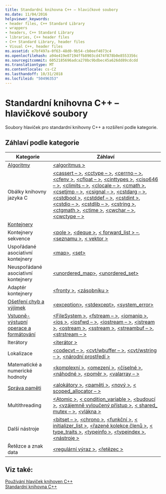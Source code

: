 ```yaml
---
title: Standardní knihovna C++ – hlavičkové soubory
ms.date: 11/04/2016
helpviewer_keywords:
- header files, C++ Standard Library
- wrappers
- headers, C++ Standard Library
- libraries, C++ header files
- C++ Standard Library, header files
- Visual C++, header files
ms.assetid: e7bf497a-0f63-48d0-9b54-cb0eef4073c4
ms.openlocfilehash: a94e419e07194ffb8903cd474f878b0e8553356c
ms.sourcegitcommit: 6052185696adca270bc9bdbec45a626dd89cdcdd
ms.translationtype: MT
ms.contentlocale: cs-CZ
ms.lasthandoff: 10/31/2018
ms.locfileid: "50496353"
---
```

# <a name="c-standard-library-header-files"></a>Standardní knihovna C++ – hlavičkové soubory

Soubory hlaviček pro standardní knihovny C++ a rozšíření podle kategorie.

## <a name="headers-by-category"></a>Záhlaví podle kategorie

|Kategorie|Záhlaví|
|-|-|
|[Algoritmy](../cpp/algorithms-modern-cpp.md)|[\<algoritmus >](../standard-library/algorithm.md)|
|Obálky knihovny jazyka C|[\<cassert – >](../standard-library/cassert.md), [ \<cctype – >](../standard-library/cctype.md), [ \<cerrno – >](../standard-library/cerrno.md), [ \<cfenv >](../standard-library/cfenv.md), [ \<cfloat – >](../standard-library/cfloat.md), [ \<cinttypes >](../standard-library/cinttypes.md), [ \<ciso646 – >](../standard-library/ciso646.md), [ \<climits – >](../standard-library/climits.md), [ \<clocale – >](../standard-library/clocale.md), [ \<cmath >](../standard-library/cmath.md), [ \<csetjmp – >](../standard-library/csetjmp.md), [ \<csignal – >](../standard-library/csignal.md), [ \<cstdarg – >](../standard-library/cstdarg.md), [ \<cstdbool >](../standard-library/cstdbool.md), [ \<cstddef – >](../standard-library/cstddef.md), [ \<cstdint >](../standard-library/cstdint.md), [ \<cstdio – >](../standard-library/cstdio.md), [ \<cstdlib – >](../standard-library/cstdlib.md), [ \<cstring >](../standard-library/cstring.md), [ \<ctgmath >](../standard-library/ctgmath.md), [ \<ctime >](../standard-library/ctime.md), [ \<cwchar – >](../standard-library/cwchar.md), [ \<cwctype – >](../standard-library/cwctype.md)|
|[Kontejnery](../cpp/containers-modern-cpp.md)||
|Kontejnery sekvence|[\<pole >](../standard-library/array.md), [ \<deque >](../standard-library/deque.md), [< forward_list > –](../standard-library/forward-list.md), [ \<seznamu >](../standard-library/list.md), [ \< vektor >](../standard-library/vector.md)|
|Uspořádané asociativní kontejnery| [\<map>](../standard-library/map.md), [\<set>](../standard-library/set.md)|
|Neuspořádané asociativní kontejnery|[<unordered_map>](../standard-library/unordered-map.md), [<unordered_set>](../standard-library/unordered-set.md)|
|Adaptér kontejnery|[\<fronty >](../standard-library/queue.md), [ \<zásobníku >](../standard-library/stack.md)|
|[Ošetření chyb a výjimek](../cpp/errors-and-exception-handling-modern-cpp.md)|[\<exception>](../standard-library/exception.md), [\<stdexcept>](../standard-library/stdexcept.md), [<system_error>](../standard-library/system-error.md)|
|[Vstupně-výstupní operace a formátování](../cpp/string-and-i-o-formatting-modern-cpp.md)|[\<FileSystem >](../standard-library/filesystem.md), [ \<fstream – >](../standard-library/fstream.md), [ \<iomanip >](../standard-library/iomanip.md), [ \<ios >](../standard-library/ios.md), [ \<iosfwd – >](../standard-library/iosfwd.md), [ \<iostream – >](../standard-library/iostream.md), [ \<istream >](../standard-library/istream.md), [ \<ostream >](../standard-library/ostream.md), [ \<sstream >](../standard-library/sstream.md), [ \<streambuf – >](../standard-library/streambuf.md), [ \<strstream – >](../standard-library/strstream.md)|
|Iterátory|[\<iterátor >](../standard-library/iterator.md)|
|Lokalizace|[\<codecvt – >](../standard-library/codecvt.md), [ \<cvt/wbuffer – >](../standard-library/cvt-wbuffer.md), [ \<cvt/wstring – >](../standard-library/cvt-wstring.md), [ \<národní prostředí >](../standard-library/locale.md)|
|Matematické a numerické hodnoty|[\<komplexní >](../standard-library/complex.md), [ \<omezení >](../standard-library/limits.md), [ \<číselné >](../standard-library/numeric.md), [ \<náhodné >](../standard-library/random.md), [ \<poměr >](../standard-library/ratio.md), [ \<valarray – >](../standard-library/valarray.md)|
|[Správa paměti](../cpp/smart-pointers-modern-cpp.md)|[\<alokátory >](../standard-library/allocators-header.md), [ \<paměti >](../standard-library/memory.md), [ \<nový >](../standard-library/new.md), [< scoped_allocator – >](../standard-library/scoped-allocator.md)|
|Multithreading|[\<Atomic >](../standard-library/atomic.md), [< condition_variable >](../standard-library/condition-variable.md), [ \<budoucí >](../standard-library/future.md), [ \<vzájemně vyloučený přístup >](../standard-library/mutex.md), [< shared_ mutex – >](../standard-library/shared-mutex.md), [ \<vlákna >](../standard-library/thread.md)|
|Další nástroje|[\<bitset – >](../standard-library/bitset.md), [ \<chrono >](../standard-library/chrono.md), [ \<funkční >](../standard-library/functional.md), [< initializer_list >](../standard-library/initializer-list.md), [ \<řazené kolekce členů >](../standard-library/tuple.md), [< type_traits >](../standard-library/type-traits.md), [ \<typeinfo >](../standard-library/typeinfo.md), [ \<typeindex >](../standard-library/typeindex.md), [ \<nástroje >](../standard-library/utility.md)|
|Řetězce a znak data|[\<regulární výraz >](../standard-library/regex.md), [ \<řetězec >](../standard-library/string.md)

## <a name="see-also"></a>Viz také:

[Používání hlaviček knihoven C++](../standard-library/using-cpp-library-headers.md)<br/>
[Standardní knihovna C++](../standard-library/cpp-standard-library-reference.md)<br/>
